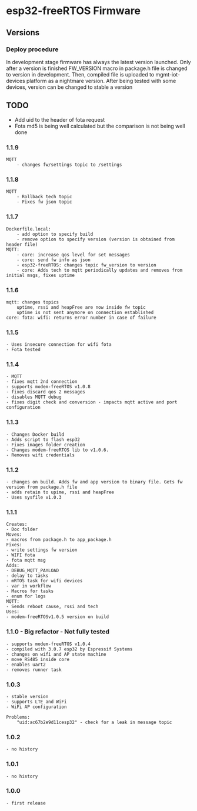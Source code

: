 # esp32-freeRTOS Firmware

## Versions

### Deploy procedure
In development stage firmware has always the latest version launched.
Only after a version is finished FW_VERSION macro in package.h file is changed to version in development.
Then, compiled file is uploaded to mgmt-iot-devices platform as a nightmare version.
After being tested with some devices, version can be changed to stable a version


## TODO
  - Add uid to the header of fota request
  - Fota md5 is being well calculated but the comparison is not being well done

### 1.1.9
	MQTT
		- changes fw/settings topic to /settings

### 1.1.8
	MQTT
		- Rollback tech topic
		- Fixes fw json topic

### 1.1.7
	Dockerfile.local:
		- add option to specify build
		- remove option to specify version (version is obtained from header file)
	MQTT:
		- core: increase qos level for set messages
		- core: send fw info as json
		- esp32-freeRTOS: changes topic fw_version to version
		- core: Adds tech to mqtt periodically updates and removes from initial msgs, fixes uptime

### 1.1.6
	mqtt: changes topics
		uptime, rssi and heapFree are now inside fw topic
		uptime is not sent anymore on connection established
	core: fota: wifi: returns error number in case of failure

### 1.1.5
	- Uses insecure connection for wifi fota
	- Fota tested

### 1.1.4
	- MQTT
	- fixes mqtt 2nd connection
	- supports modem-freeRTOS v1.0.8
	- fixes discard qos 2 messages
	- disables MQTT debug
	- fixes digit check and conversion - impacts mqtt active and port configuration

### 1.1.3
	- Changes Docker build
	- Adds script to flash esp32
	- Fixes images folder creation
	- Changes modem-freeRTOS lib to v1.0.6. 
	- Removes wifi credentials

### 1.1.2
	- changes on build. Adds fw and app version to binary file. Gets fw version from package.h file
	- adds retain to upime, rssi and heapFree
	- Uses sysfile v1.0.3 

### 1.1.1
	Creates:
	- Doc folder
	Moves: 
	- macros from package.h to app_package.h
	Fixes:
	- write settings fw version
	- WIFI fota
	- fota mqtt msg
	Adds:
	- DEBUG_MQTT_PAYLOAD
	- delay to tasks
	- mRTOS task for wifi devices
	- var in workflow
	- Macros for tasks
	- enum for logs
	MQTT:
	- Sends reboot cause, rssi and tech
	Uses:
	- modem-freeRTOSv1.0.5 version on build

### 1.1.0 - Big refactor - Not fully tested
	- supports modem-freeRTOS v1.0.4
	- compiled with 3.0.7 esp32 by Espressif Systems
	- changes on wifi and AP state machine
	- move RS485 inside core
	- enables uart2
	- removes runner task

### 1.0.3
	- stable version
	- supports LTE and WiFi
	- WiFi AP configuration

	Problems:
		"uid:ac67b2e9d11cesp32" - check for a leak in message topic

### 1.0.2
	- no history

### 1.0.1
	- no history

### 1.0.0
	- first release
